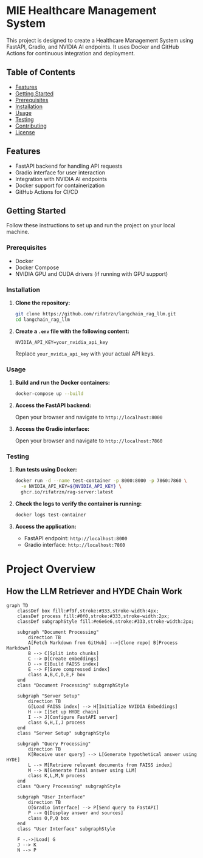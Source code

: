 # MIE Healthcare Management System

This project is designed to create a Healthcare Management System using FastAPI, Gradio, and NVIDIA AI endpoints. It uses Docker and GitHub Actions for continuous integration and deployment.

## Table of Contents

- [Features](#features)
- [Getting Started](#getting-started)
- [Prerequisites](#prerequisites)
- [Installation](#installation)
- [Usage](#usage)
- [Testing](#testing)
- [Contributing](#contributing)
- [License](#license)

## Features

- FastAPI backend for handling API requests
- Gradio interface for user interaction
- Integration with NVIDIA AI endpoints
- Docker support for containerization
- GitHub Actions for CI/CD

## Getting Started

Follow these instructions to set up and run the project on your local machine.

### Prerequisites

- Docker
- Docker Compose
- NVIDIA GPU and CUDA drivers (if running with GPU support)

### Installation

1. **Clone the repository:**

    ```sh
    git clone https://github.com/rifatrzn/langchain_rag_llm.git
    cd langchain_rag_llm
    ```

2. **Create a `.env` file with the following content:**

    ```env
    NVIDIA_API_KEY=your_nvidia_api_key
    ```

    Replace `your_nvidia_api_key` with your actual API keys.

### Usage

1. **Build and run the Docker containers:**

    ```sh
    docker-compose up --build
    ```

2. **Access the FastAPI backend:**

    Open your browser and navigate to `http://localhost:8000`

3. **Access the Gradio interface:**

    Open your browser and navigate to `http://localhost:7860`

### Testing

1. **Run tests using Docker:**

    ```sh
    docker run -d --name test-container -p 8000:8000 -p 7860:7860 \
      -e NVIDIA_API_KEY=${NVIDIA_API_KEY} \
      ghcr.io/rifatrzn/rag-server:latest
    ```

2. **Check the logs to verify the container is running:**

    ```sh
    docker logs test-container
    ```

3. **Access the application:**

    - FastAPI endpoint: `http://localhost:8000`
    - Gradio interface: `http://localhost:7860`


# Project Overview

## How the LLM Retriever and HYDE Chain Work

```mermaid
graph TD
    classDef box fill:#f9f,stroke:#333,stroke-width:4px;
    classDef process fill:#0f0,stroke:#333,stroke-width:2px;
    classDef subgraphStyle fill:#e6e6e6,stroke:#333,stroke-width:2px;

    subgraph "Document Processing"
        direction TB
        A[Fetch Markdown from GitHub] -->|Clone repo| B[Process Markdown]
        B --> C[Split into chunks]
        C --> D[Create embeddings]
        D --> E[Build FAISS index]
        E --> F[Save compressed index]
        class A,B,C,D,E,F box
    end
    class "Document Processing" subgraphStyle

    subgraph "Server Setup"
        direction TB
        G[Load FAISS index] --> H[Initialize NVIDIA Embeddings]
        H --> I[Set up HYDE chain]
        I --> J[Configure FastAPI server]
        class G,H,I,J process
    end
    class "Server Setup" subgraphStyle

    subgraph "Query Processing"
        direction TB
        K[Receive user query] --> L[Generate hypothetical answer using HYDE]
        L --> M[Retrieve relevant documents from FAISS index]
        M --> N[Generate final answer using LLM]
        class K,L,M,N process
    end
    class "Query Processing" subgraphStyle

    subgraph "User Interface"
        direction TB
        O[Gradio interface] --> P[Send query to FastAPI]
        P --> Q[Display answer and sources]
        class O,P,Q box
    end
    class "User Interface" subgraphStyle

    F -.->|Load| G
    J --> K
    N --> P
